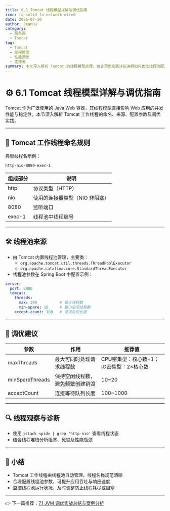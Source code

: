 ```yaml
---
title: 6.1 Tomcat 线程模型详解与调优指南
icon: fa-solid fa-network-wired
date: 2025-07-10
author: JeanHu
category:
  - 服务器
  - Tomcat
tag:
  - Tomcat
  - 线程模型
  - 性能调优
  - 连接池
summary: 本文深入解析 Tomcat 的线程模型原理，结合调优实践详细讲解如何优化线程池配置、连接管理及提高服务器吞吐量，助力高并发应用稳定运行。
---
```


# ⚙️ 6.1 Tomcat 线程模型详解与调优指南

Tomcat 作为广泛使用的 Java Web 容器，其线程模型直接影响 Web 应用的并发性能与稳定性。本节深入解析 Tomcat 工作线程的命名、来源、配置参数及调优实践。

------
<!-- more -->
## 🧵 Tomcat 工作线程命名规则

典型线程名示例：

```
http-nio-8080-exec-1
```

| 组成部分 | 说明                           |
| -------- | ------------------------------ |
| http     | 协议类型（HTTP）               |
| nio      | 使用的连接器类型（NIO 非阻塞） |
| 8080     | 监听端口                       |
| exec-1   | 线程池中线程编号               |

------

## 🛠 线程池来源

- 由 Tomcat 内置线程池管理，主要类：
  - `org.apache.tomcat.util.threads.ThreadPoolExecutor`
  - `org.apache.catalina.core.StandardThreadExecutor`
- 线程池参数在 Spring Boot 中配置示例：

```yaml
server:  
  port: 8080  
  tomcat:  
    threads:  
      max: 200          # 最大线程数  
      min-spare: 10     # 最小空闲线程数  
    accept-count: 100   # 请求队列长度  
```

------

## 🔧 调优建议

| 参数            | 作用                             | 推荐值                                  |
| --------------- | -------------------------------- | --------------------------------------- |
| maxThreads      | 最大可同时处理请求线程数         | CPU密集型：核心数+1；IO密集型：2×核心数 |
| minSpareThreads | 保持空闲线程数，避免频繁创建销毁 | 10~20                                   |
| acceptCount     | 连接等待队列长度                 | 100~1000                                |

------

## 🔍 线程观察与诊断

- 使用 `jstack <pid> | grep 'http-nio'` 查看线程状态
- 结合线程堆栈分析阻塞、死锁及性能瓶颈

------

## 📝 小结

- Tomcat 工作线程由线程池自动管理，线程名称规范清晰
- 合理配置线程池参数，可提升应用吞吐与响应速度
- 监控线程池运行状况，及时调整防止线程耗尽或阻塞

------

👉 下一篇推荐：[7.1 JVM 调优实战总结与案例分析](../7.%20JVM调优实战总结与案例/7.1JVM%20调优实战总结与案例分析.md)
